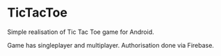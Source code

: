 # TicTacToe
Simple realisation of Tic Tac Toe game for Android.

Game has singleplayer and multiplayer. Authorisation done via Firebase.
